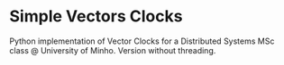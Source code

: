 # Simple Vectors Clocks

Python implementation of Vector Clocks for a Distributed Systems MSc class @ University of Minho.
Version without threading.
